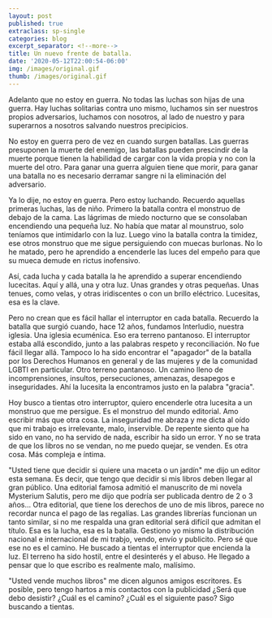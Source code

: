 ```yaml
---
layout: post
published: true
extraclass: sp-single
categories: blog
excerpt_separator: <!--more-->
title: Un nuevo frente de batalla.
date: '2020-05-12T22:00:54-06:00'
img: /images/original.gif
thumb: /images/original.gif
---
```

Adelanto que no estoy en guerra. No todas las luchas son hijas de una guerra. Hay luchas solitarias contra uno mismo, luchamos sin ser nuestros propios adversarios, luchamos con nosotros, al lado de nuestro y para superarnos a nosotros salvando nuestros precipicios. <!--more-->

No estoy en guerra pero de vez en cuando surgen batallas. Las guerras presuponen la muerte del enemigo, las batallas pueden prescindir de la muerte porque tienen la habilidad de cargar con la vida propia y no con la muerte del otro. Para ganar una guerra alguien tiene que morir, para ganar una batalla no es necesario derramar sangre ni la eliminación del adversario. 

Ya lo dije, no estoy en guerra. Pero estoy luchando. Recuerdo aquellas primeras luchas, las de niño. Primero la batalla contra el monstruo de debajo de la cama. Las lágrimas de miedo nocturno que se consolaban encendiendo una pequeña luz. No había que matar al mounstruo, solo teníamos que intimidarlo con la luz. Luego vino la batalla contra la timidez, ese otros monstruo que me sigue persiguiendo con muecas burlonas. No lo he matado, pero he aprendido a encenderle las luces del empeño para que su mueca demude en rictus inofensivo. 

Así, cada lucha y cada batalla la he aprendido a superar encendiendo lucecitas. Aquí y allá, una y otra luz. Unas grandes y otras pequeñas. Unas tenues, como velas, y otras iridiscentes o con un brillo eléctrico. Lucesitas, esa es la clave. 

Pero no crean que es fácil hallar el interruptor en cada batalla. Recuerdo la batalla que surgió cuando, hace 12 años, fundamos Interludio, nuestra iglesia. Una iglesia ecuménica. Eso era terreno pantanoso. El interruptor estaba allá escondido, junto a las palabras respeto y reconciliación. No fue fácil llegar allá. Tampoco lo ha sido encontrar el "apagador" de la batalla por los Derechos Humanos en general y de las mujeres y de la comunidad LGBTI en particular. Otro terreno pantanoso. Un camino lleno de incomprensiones, insultos, persecuciones, amenazas, desapegos e inseguridades. Ahí la lucesita la encontramos justo en la palabra "gracia". 

Hoy busco a tientas otro interruptor, quiero encenderle otra lucesita a un monstruo que me persigue. Es el monstruo del mundo editorial.  Amo escribir más que otra cosa. La inseguridad me abraza y me dicta al oído que mi trabajo es irrelevante, malo, inservible. De repente siento que ha sido en vano, no ha servido de nada, escribir ha sido un error. Y no se trata de que los libros no se vendan, no me puedo quejar, se venden.  Es otra cosa. Más compleja e íntima. 

"Usted tiene que decidir si quiere una maceta o un jardín" me dijo un editor esta semana. Es decir, que tengo que decidir si mis libros deben llegar al gran público. Una editorial famosa admitió el manuscrito de mi novela Mysterium Salutis, pero me dijo que podría ser publicada dentro de 2 o 3 años... Otra editorial, que tiene los derechos de uno de mis libros, parece no recordar nunca el pago de las regalías. Las grandes librerías funcionan un tanto similar, si no me respalda una gran editorial será difícil que admitan el título. Esa es la lucha, esa es la batalla. Gestiono yo mismo la distribución nacional e internacional de mi trabjo, vendo, envío y publicito. Pero sé que ese no es el camino. He buscado a tientas el interruptor que encienda la luz. El terreno ha sido hostil, entre el desinterés y el abuso. He llegado a pensar que lo que escribo es realmente malo, malísimo. 

"Usted vende muchos libros" me dicen algunos amigos escritores. Es posible, pero tengo hartos a mis contactos con la publicidad ¿Será que debo desistir? ¿Cuál es el camino? ¿Cuál es el siguiente paso? Sigo buscando a tientas.
